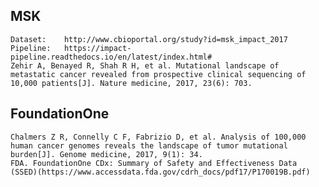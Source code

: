 ## MSK

    Dataset:    http://www.cbioportal.org/study?id=msk_impact_2017
    Pipeline:   https://impact-pipeline.readthedocs.io/en/latest/index.html#
    Zehir A, Benayed R, Shah R H, et al. Mutational landscape of metastatic cancer revealed from prospective clinical sequencing of 10,000 patients[J]. Nature medicine, 2017, 23(6): 703.

## FoundationOne

    Chalmers Z R, Connelly C F, Fabrizio D, et al. Analysis of 100,000 human cancer genomes reveals the landscape of tumor mutational burden[J]. Genome medicine, 2017, 9(1): 34.
    FDA. FoundationOne CDx: Summary of Safety and Effectiveness Data (SSED)(https://www.accessdata.fda.gov/cdrh_docs/pdf17/P170019B.pdf)